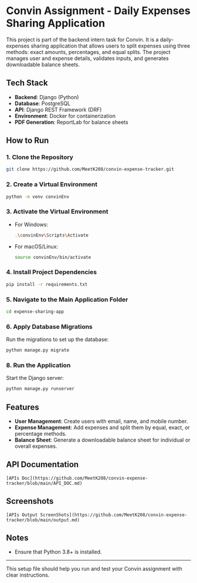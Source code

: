 # Convin Assignment - Daily Expenses Sharing Application

This project is part of the backend intern task for Convin. It is a daily-expenses sharing application that allows users to split expenses using three methods: exact amounts, percentages, and equal splits. The project manages user and expense details, validates inputs, and generates downloadable balance sheets.

## Tech Stack

- **Backend**: Django (Python)
- **Database**: PostgreSQL
- **API**: Django REST Framework (DRF)
- **Environment**: Docker for containerization
- **PDF Generation**: ReportLab for balance sheets

## How to Run

### 1. Clone the Repository

```bash
git clone https://github.com/MeetK208/convin-expense-tracker.git
```

### 2. Create a Virtual Environment

```bash
python -m venv convinEnv
```

### 3. Activate the Virtual Environment

- For Windows:

  ```bash
  .\convinEnv\Scripts\Activate
  ```

- For macOS/Linux:

  ```bash
  source convinEnv/bin/activate
  ```

### 4. Install Project Dependencies

```bash
pip install -r requirements.txt
```

### 5. Navigate to the Main Application Folder

```bash
cd expense-sharing-app
```

### 6. Apply Database Migrations

Run the migrations to set up the database:

```bash
python manage.py migrate
```

### 8. Run the Application

Start the Django server:

```bash
python manage.py runserver
```

## Features

- **User Management**: Create users with email, name, and mobile number.
- **Expense Management**: Add expenses and split them by equal, exact, or percentage methods.
- **Balance Sheet**: Generate a downloadable balance sheet for individual or overall expenses.

## API Documentation

    [APIs Doc](https://github.com/MeetK208/convin-expense-tracker/blob/main/API_DOC.md)

## Screenshots

    [APIs Output ScreenShots](https://github.com/MeetK208/convin-expense-tracker/blob/main/output.md)

## Notes

- Ensure that Python 3.8+ is installed.

---

This setup file should help you run and test your Convin assignment with clear instructions.
